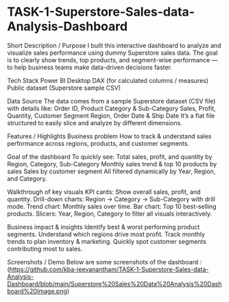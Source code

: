 # TASK-1-Superstore-Sales-data-Analysis-Dashboard
 Short Description / Purpose
I built this interactive dashboard to analyze and visualize sales performance using dummy Superstore sales data.
The goal is to clearly show trends, top products, and segment-wise performance — to help business teams make data-driven decisions faster.

Tech Stack
Power BI Desktop
DAX (for calculated columns / measures)
Public dataset (Superstore sample CSV)

Data Source
The data comes from a sample Superstore dataset (CSV file) with details like:
Order ID, Product Category & Sub-Category
Sales, Profit, Quantity, Customer Segment
Region, Order Date & Ship Date
It’s a flat file structured to easily slice and analyze by different dimensions.

Features / Highlights
Business problem
How to track & understand sales performance across regions, products, and customer segments.

Goal of the dashboard
To quickly see:
Total sales, profit, and quantity by Region, Category, Sub-Category
Monthly sales trend & top 10 products by sales
Sales by customer segment
All filtered dynamically by Year, Region, and Category.

Walkthrough of key visuals
KPI cards: Show overall sales, profit, and quantity.
Drill-down charts: Region → Category → Sub-Category with drill mode.
Trend chart: Monthly sales over time.
Bar chart: Top 10 best-selling products.
Slicers: Year, Region, Category to filter all visuals interactively.

Business impact & insights
Identify best & worst performing product segments.
Understand which regions drive most profit.
Track monthly trends to plan inventory & marketing.
Quickly spot customer segments contributing most to sales.

Screenshots / Demo
Below are some screenshots of the dashboard :(https://github.com/kba-jeevanantham/TASK-1-Superstore-Sales-data-Analysis-Dashboard/blob/main/Superstore%20Sales%20Data%20Analysis%20Dashboard%20Image.png)


